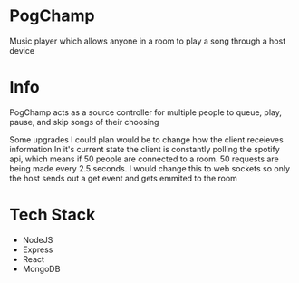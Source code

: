 # PogChamp
Music player which allows anyone in a room to play a song through a host device
<h1>Info</h1>
<p>PogChamp acts as a source controller for multiple people to queue, play, pause, and skip songs of their choosing</p>
<p>Some upgrades I could plan would be to change how the client receieves information
  In it's current state the client is constantly polling the spotify api, which means if 50 people are connected to a room.
  50 requests are being made every 2.5 seconds. I would change this to web sockets so only the host sends out a get event and gets emmited to the room
</p>

<h1>Tech Stack</h1>
<ul>
  <li>NodeJS</li>
  <li>Express</li>
  <li>React</li>
  <li>MongoDB</li>
</ul>

